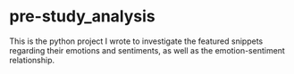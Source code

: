 # pre-study_analysis
This is the python project I wrote to investigate the featured snippets regarding their emotions and sentiments, as well as the emotion-sentiment relationship.
